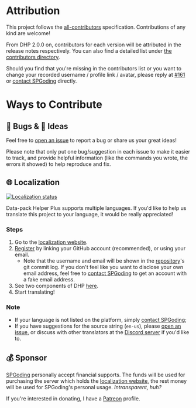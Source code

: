 # Attribution

This project follows the [all-contributors](https://github.com/all-contributors/all-contributors) specification. Contributions of any kind are welcome!

From DHP 2.0.0 on, contributors for each version will be attributed in the release notes respectively. You can also find a detailed list under [the contributors directory](https://github.com/SPGoding/datapack-language-server/tree/master/contributors).

Should you find that you're missing in the contributors list or you want to change your recorded username / profile link / avatar, please reply at [#161](https://github.com/SPGoding/datapack-language-server/issues/161) or [contact SPGoding](https://github.com/SPGoding/datapack-language-server/wiki/Contact-SPGoding) directly.

# Ways to Contribute

## 🐛 Bugs & 🤔 Ideas

Feel free to [open an issue](https://github.com/SPGoding/datapack-language-server/issues/new) to report a bug or share us your great ideas!

Please note that only put one bug/suggestion in each issue to make it easier to track, and provide helpful information (like the commands you wrote, the errors it showed) to help reproduce and fix.

## 🌐 Localization

[![Localization status](https://l10n.spgoding.com/widgets/datapack-helper-plus/-/multi-auto.svg)](https://l10n.spgoding.com/engage/datapack-helper-plus/?utm_source=widget)

Data-pack Helper Plus supports multiple languages. If you'd like to help us translate this project to your language, it would be really appreciated!

### Steps

1. Go to the [localization website](https://l10n.spgoding.com).
2. [Register](https://l10n.spgoding.com/accounts/register) by linking your GitHub account (recommended), or using your email.
    - Note that the username and email will be shown in the [repository](https://github.com/SPGoding/datapack-language-server)'s git commit log. If you don't feel like you want to disclose your own email address, feel free to [contact SPGoding](https://github.com/SPGoding/datapack-language-server/wiki/Contact-SPGoding) to get an account with a fake email address.
3. See two components of DHP [here](https://l10n.spgoding.com/projects/datapack-helper-plus).
4. Start translating!

### Note

- If your language is not listed on the platform, simply [contact SPGoding](https://github.com/SPGoding/datapack-language-server/wiki/Contact-SPGoding);
- If you have suggestions for the source string (`en-us`), please [open an issue](https://github.com/SPGoding/datapack-language-server/issues/new), or discuss with other translators at the [Discord server](https://discord.gg/EbdseuS) if you'd like to.

## 💰 Sponsor

[SPGoding](https://github.com/SPGoding) personally accept financial supports. The funds will be used for purchasing the server which holds the [localization website](https://l10n.spgoding.com), the rest money will be used for SPGoding's personal usage. _Intransparent, huh?_

If you're interested in donating, I have a [Patreon](https://patreon.com/SPGoding) profile.
